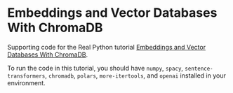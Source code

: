 # Embeddings and Vector Databases With ChromaDB

Supporting code for the Real Python tutorial [Embeddings and Vector Databases With ChromaDB](https://realpython.com/embeddings-and-vector-databases-with-chromadb/). 

To run the code in this tutorial, you should have `numpy`, `spacy`, `sentence-transformers`, `chromadb`, `polars`, `more-itertools`,  and `openai` installed in your environment. 


